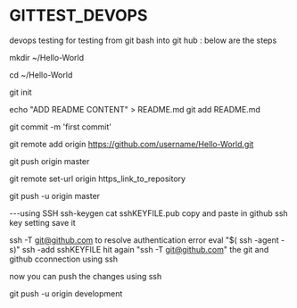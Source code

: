 # GITTEST_DEVOPS
devops testing for testing from git bash into git hub : below are the steps

mkdir ~/Hello-World

cd ~/Hello-World

git init


echo "ADD README CONTENT" > README.md
git add README.md


git commit -m 'first commit'

git remote add origin https://github.com/username/Hello-World.git

git push origin master



git remote set-url origin https_link_to_repository

git push -u origin master


---using SSH 
ssh-keygen
cat sshKEYFILE.pub
copy and paste in github ssh key setting save it

ssh -T git@github.com
to resolve authentication error
eval "$( ssh -agent -s)"
ssh -add sshKEYFILE
hit again "ssh -T git@github.com"  the git and github cconnection using ssh

now you can push the changes using ssh 

git push -u origin development




